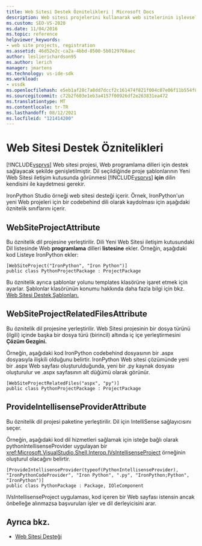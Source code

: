 ```yaml
---
title: Web Sitesi Destek Öznitelikleri | Microsoft Docs
description: Web sitesi projelerini kullanarak web sitelerinin işlevselliğini genişletmek için gereken web sitesi Visual Studio özniteliklerini öğrenin.
ms.custom: SEO-VS-2020
ms.date: 11/04/2016
ms.topic: reference
helpviewer_keywords:
- web site projects, registration
ms.assetid: 46d52e2c-ca2a-4bbd-8500-5b0129768aec
author: leslierichardson95
ms.author: lerich
manager: jmartens
ms.technology: vs-ide-sdk
ms.workload:
- vssdk
ms.openlocfilehash: e5eb1af28c7a8dd7dccf2c161474f821f004c07e06f11b554f898190971837a0
ms.sourcegitcommit: c72b2f603e1eb3a4157f00926df2e263831ea472
ms.translationtype: MT
ms.contentlocale: tr-TR
ms.lasthandoff: 08/12/2021
ms.locfileid: "121414200"
---
```

# <a name="web-site-support-attributes"></a>Web Sitesi Destek Öznitelikleri
[!INCLUDE[vsprvs](../../code-quality/includes/vsprvs_md.md)] Web sitesi projesi, Web programlama dilleri için destek sağlayacak şekilde genişletilmiştir. Dil seçildiğinde proje şablonlarının Yeni Web Sitesi iletişim kutusunda görünmesi [!INCLUDE[vsprvs](../../code-quality/includes/vsprvs_md.md)] **için** dilin kendisini ile kaydetmesi gerekir.

IronPython Studio örneği web sitesi desteği içerir. Örnek, IronPython'un yeni Web projeleri için bir codebehind dili olarak kaydolması için aşağıdaki öznitelik sınıflarını içerir.

## <a name="websiteprojectattribute"></a>WebSiteProjectAttribute
 Bu öznitelik dil projesine yerleştirilir. Dili Yeni Web Sitesi iletişim kutusundaki Dil listesinde Web **programlama** dilleri **listesine** ekler. Örneğin, aşağıdaki kod Listeye IronPython ekler:

```
[WebSiteProject("IronPython", "Iron Python")]
public class PythonProjectPackage : ProjectPackage
```

 Bu öznitelik ayrıca şablonlar yolunu templates klasörüne işaret etmek için ayarlar. Şablonlar klasörünün konumu hakkında daha fazla bilgi için bkz. [Web Sitesi Destek Şablonları.](../../extensibility/internals/web-site-support-templates.md)

## <a name="websiteprojectrelatedfilesattribute"></a>WebSiteProjectRelatedFilesAttribute
 Bu öznitelik dil projesine yerleştirilir. Web Sitesi projesinin bir dosya türünü (ilgili) içinde başka bir dosya türü (birincil) altında iç içe yerleştirmesini **Çözüm Gezgini.**

 Örneğin, aşağıdaki kod IronPython codebehind dosyasının bir .aspx dosyasıyla ilişkili olduğunu belirtir. IronPython Web sitesi çözümünde yeni bir .aspx Web sayfası oluşturulduğunda, yeni bir .py kaynak dosyası oluşturulur ve .aspx sayfasının alt düğümü olarak görünür.

```
[WebSiteProjectRelatedFiles("aspx", "py")]
public class PythonProjectPackage : ProjectPackage
```

## <a name="provideintellisenseproviderattribute"></a>ProvideIntellisenseProviderAttribute
 Bu öznitelik dil projesi paketine yerleştirilir. Dil için IntelliSense sağlayıcısını seçer.

 Örneğin, aşağıdaki kod dil hizmetleri sağlamak için isteğe bağlı olarak pythonIntellisenseProvider uygulayan bir <xref:Microsoft.VisualStudio.Shell.Interop.IVsIntellisenseProject> örneğinin oluşturul olacağını belirtir.

```
[ProvideIntellisenseProvider(typeof(PythonIntellisenseProvider), "IronPythonCodeProvider", "Iron Python", ".py", "IronPython;Python", "IronPython")]
public class PythonPackage : Package, IOleComponent
```

 IVsIntellisenseProject uygulaması, kod içeren bir Web sayfası istensin ancak önbelleğe alınmazsa başvuruları işler ve dil derleyicisini arar.

## <a name="see-also"></a>Ayrıca bkz.
- [Web Sitesi Desteği](../../extensibility/internals/web-site-support.md)
